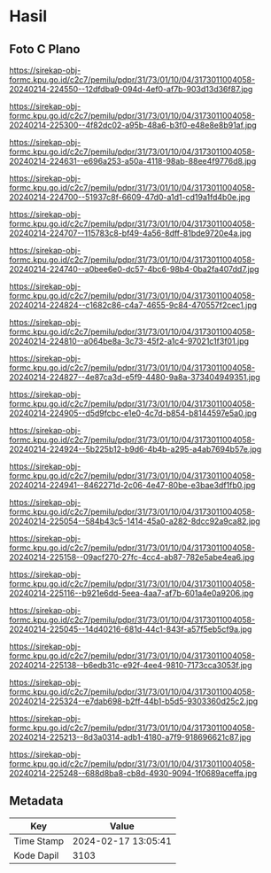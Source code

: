 # Hasil

## Foto C Plano

https://sirekap-obj-formc.kpu.go.id/c2c7/pemilu/pdpr/31/73/01/10/04/3173011004058-20240214-224550--12dfdba9-094d-4ef0-af7b-903d13d36f87.jpg

https://sirekap-obj-formc.kpu.go.id/c2c7/pemilu/pdpr/31/73/01/10/04/3173011004058-20240214-225300--4f82dc02-a95b-48a6-b3f0-e48e8e8b91af.jpg

https://sirekap-obj-formc.kpu.go.id/c2c7/pemilu/pdpr/31/73/01/10/04/3173011004058-20240214-224631--e696a253-a50a-4118-98ab-88ee4f9776d8.jpg

https://sirekap-obj-formc.kpu.go.id/c2c7/pemilu/pdpr/31/73/01/10/04/3173011004058-20240214-224700--51937c8f-6609-47d0-a1d1-cd19a1fd4b0e.jpg

https://sirekap-obj-formc.kpu.go.id/c2c7/pemilu/pdpr/31/73/01/10/04/3173011004058-20240214-224707--115783c8-bf49-4a56-8dff-81bde9720e4a.jpg

https://sirekap-obj-formc.kpu.go.id/c2c7/pemilu/pdpr/31/73/01/10/04/3173011004058-20240214-224740--a0bee6e0-dc57-4bc6-98b4-0ba2fa407dd7.jpg

https://sirekap-obj-formc.kpu.go.id/c2c7/pemilu/pdpr/31/73/01/10/04/3173011004058-20240214-224824--c1682c86-c4a7-4655-9c84-470557f2cec1.jpg

https://sirekap-obj-formc.kpu.go.id/c2c7/pemilu/pdpr/31/73/01/10/04/3173011004058-20240214-224810--a064be8a-3c73-45f2-a1c4-97021c1f3f01.jpg

https://sirekap-obj-formc.kpu.go.id/c2c7/pemilu/pdpr/31/73/01/10/04/3173011004058-20240214-224827--4e87ca3d-e5f9-4480-9a8a-373404949351.jpg

https://sirekap-obj-formc.kpu.go.id/c2c7/pemilu/pdpr/31/73/01/10/04/3173011004058-20240214-224905--d5d9fcbc-e1e0-4c7d-b854-b8144597e5a0.jpg

https://sirekap-obj-formc.kpu.go.id/c2c7/pemilu/pdpr/31/73/01/10/04/3173011004058-20240214-224924--5b225b12-b9d6-4b4b-a295-a4ab7694b57e.jpg

https://sirekap-obj-formc.kpu.go.id/c2c7/pemilu/pdpr/31/73/01/10/04/3173011004058-20240214-224941--8462271d-2c06-4e47-80be-e3bae3df1fb0.jpg

https://sirekap-obj-formc.kpu.go.id/c2c7/pemilu/pdpr/31/73/01/10/04/3173011004058-20240214-225054--584b43c5-1414-45a0-a282-8dcc92a9ca82.jpg

https://sirekap-obj-formc.kpu.go.id/c2c7/pemilu/pdpr/31/73/01/10/04/3173011004058-20240214-225158--09acf270-27fc-4cc4-ab87-782e5abe4ea6.jpg

https://sirekap-obj-formc.kpu.go.id/c2c7/pemilu/pdpr/31/73/01/10/04/3173011004058-20240214-225116--b921e6dd-5eea-4aa7-af7b-601a4e0a9206.jpg

https://sirekap-obj-formc.kpu.go.id/c2c7/pemilu/pdpr/31/73/01/10/04/3173011004058-20240214-225045--14d40216-681d-44c1-843f-a57f5eb5cf9a.jpg

https://sirekap-obj-formc.kpu.go.id/c2c7/pemilu/pdpr/31/73/01/10/04/3173011004058-20240214-225138--b6edb31c-e92f-4ee4-9810-7173cca3053f.jpg

https://sirekap-obj-formc.kpu.go.id/c2c7/pemilu/pdpr/31/73/01/10/04/3173011004058-20240214-225324--e7dab698-b2ff-44b1-b5d5-9303360d25c2.jpg

https://sirekap-obj-formc.kpu.go.id/c2c7/pemilu/pdpr/31/73/01/10/04/3173011004058-20240214-225213--8d3a0314-adb1-4180-a7f9-918696621c87.jpg

https://sirekap-obj-formc.kpu.go.id/c2c7/pemilu/pdpr/31/73/01/10/04/3173011004058-20240214-225248--688d8ba8-cb8d-4930-9094-1f0689aceffa.jpg


## Metadata

| Key        | Value               |
| ---------- | ------------------- |
| Time Stamp | 2024-02-17 13:05:41 |
| Kode Dapil | 3103                |



